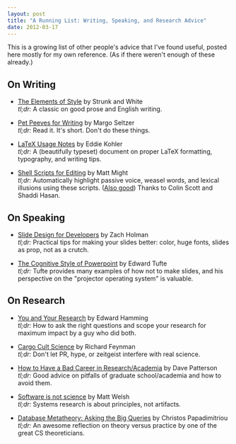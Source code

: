 ```yaml
---
layout: post
title: "A Running List: Writing, Speaking, and Research Advice"
date: 2012-03-17
---
```


This is a growing list of other people's advice that I've found
useful, posted here mostly for my own reference. (As if there
weren't enough of these already.)

On Writing
----------

* [The Elements of Style](http://en.wikipedia.org/wiki/The_Elements_of_Style) by Strunk and White<br>
*tl;dr:* A classic on good prose and English writing.

* [Pet Peeves for Writing](http://www.eecs.harvard.edu/margo/writing.html) by Margo Seltzer<br>
*tl;dr:* Read it. It's short. Don't do these things.

* [LaTeX Usage Notes](http://www.cs.ucla.edu/~kohler/latex.html) by Eddie Kohler<br>
*tl;dr:* A (beautifully typeset) document on proper LaTeX formatting, typography, and writing tips.

* [Shell Scripts for Editing](http://matt.might.net/articles/shell-scripts-for-passive-voice-weasel-words-duplicates/) by Matt Might<br>
*tl;dr:* Automatically highlight passive voice, weasel words, and lexical illusions using these scripts. ([Also good](https://github.com/devd/Academic-Writing-Check)) Thanks to Colin Scott and Shaddi Hasan.


On Speaking
----------

* [Slide Design for Developers](http://zachholman.com/posts/slide-design-for-developers/) by Zach Holman<br>
*tl;dr:* Practical tips for making your slides better: color, huge fonts, slides as prop, not as a crutch.

* [The Cognitive Style of Powerpoint](http://www.wired.com/wired/archive/11.09/ppt2.html) by Edward Tufte<br>
*tl;dr:* Tufte provides many examples of how not to make slides, and his perspective on the "projector operating system" is valuable.

On Research
-----------

* [You and Your Research](http://www.cs.virginia.edu/~robins/YouAndYourResearch.html) by Edward Hamming<br>
*tl;dr:* How to ask the right questions and scope your research for maximum impact by a guy who did both.

* [Cargo Cult Science](http://www.lhup.edu/~DSIMANEK/cargocul.htm) by Richard Feynman<br>
*tl;dr:* Don't let PR, hype, or zeitgeist interfere with real science.

* [How to Have a Bad Career in Research/Academia](http://cs.berkeley.edu/~pattrsn/talks/BadCareer.pdf) by Dave Patterson<br>
*tl;dr:* Good advice on pitfalls of graduate school/academia and how to avoid them.

* [Software is not science](http://matt-welsh.blogspot.com/2011/11/software-is-not-science.html) by Matt Welsh<br>
*tl;dr:* Systems research is about principles, not artifacts.

* [Database Metatheory: Asking the Big Queries](http://citeseerx.ist.psu.edu/viewdoc/download?doi=10.1.1.135.1614&rep=rep1&type=pdf)
by Christos Papadimitriou<br>
*tl;dr:* An awesome reflection on theory versus practice by one of the great CS theoreticians.
